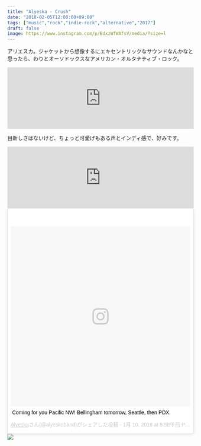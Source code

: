 ```yaml
---
title: "Alyeska - Crush"
date: "2018-02-05T12:00:00+09:00"
tags: ["music","rock","indie-rock","alternative","2017"]
draft: false
image: https://www.instagram.com/p/BdxzWfWAfsV/media/?size=l
---
```


アリエスカ。ジャケットから想像するにエキセントリックなサウンドなんかなと思ったら、わりとオーソドックスなアメリカン・オルタナティブ・ロック。

<div class="embed">
<iframe width="100%" height="166" scrolling="no" frameborder="no" allow="autoplay" src="https://w.soundcloud.com/player/?url=https%3A//api.soundcloud.com/tracks/315240365&amp;color=%23ff5500&amp;auto_play=false&amp;hide_related=false&amp;show_comments=true&amp;show_user=true&amp;show_reposts=false&amp;show_teaser=true"></iframe>
</div>

目新しさはないけど、ちょっと可愛げもある声とインディ感で、好みです。

<div class="embed">
<iframe width="100%" height="166" scrolling="no" frameborder="no" allow="autoplay" src="https://w.soundcloud.com/player/?url=https%3A//api.soundcloud.com/tracks/306813653&amp;color=%23ff5500&amp;auto_play=false&amp;hide_related=false&amp;show_comments=true&amp;show_user=true&amp;show_reposts=false&amp;show_teaser=true"></iframe>
</div>

<div class="embed">
<blockquote class="instagram-media" data-instgrm-captioned data-instgrm-permalink="https://www.instagram.com/p/BdxzWfWAfsV/" data-instgrm-version="8" style=" background:#FFF; border:0; border-radius:3px; box-shadow:0 0 1px 0 rgba(0,0,0,0.5),0 1px 10px 0 rgba(0,0,0,0.15); margin: 1px; max-width:658px; padding:0; width:99.375%; width:-webkit-calc(100% - 2px); width:calc(100% - 2px);"><div style="padding:8px;"> <div style=" background:#F8F8F8; line-height:0; margin-top:40px; padding:50% 0; text-align:center; width:100%;"> <div style=" background:url(data:image/png;base64,iVBORw0KGgoAAAANSUhEUgAAACwAAAAsCAMAAAApWqozAAAABGdBTUEAALGPC/xhBQAAAAFzUkdCAK7OHOkAAAAMUExURczMzPf399fX1+bm5mzY9AMAAADiSURBVDjLvZXbEsMgCES5/P8/t9FuRVCRmU73JWlzosgSIIZURCjo/ad+EQJJB4Hv8BFt+IDpQoCx1wjOSBFhh2XssxEIYn3ulI/6MNReE07UIWJEv8UEOWDS88LY97kqyTliJKKtuYBbruAyVh5wOHiXmpi5we58Ek028czwyuQdLKPG1Bkb4NnM+VeAnfHqn1k4+GPT6uGQcvu2h2OVuIf/gWUFyy8OWEpdyZSa3aVCqpVoVvzZZ2VTnn2wU8qzVjDDetO90GSy9mVLqtgYSy231MxrY6I2gGqjrTY0L8fxCxfCBbhWrsYYAAAAAElFTkSuQmCC); display:block; height:44px; margin:0 auto -44px; position:relative; top:-22px; width:44px;"></div></div> <p style=" margin:8px 0 0 0; padding:0 4px;"> <a href="https://www.instagram.com/p/BdxzWfWAfsV/" style=" color:#000; font-family:Arial,sans-serif; font-size:14px; font-style:normal; font-weight:normal; line-height:17px; text-decoration:none; word-wrap:break-word;" target="_blank">Coming for you Pacific NW! Bellingham tomorrow, Seattle, then PDX.</a></p> <p style=" color:#c9c8cd; font-family:Arial,sans-serif; font-size:14px; line-height:17px; margin-bottom:0; margin-top:8px; overflow:hidden; padding:8px 0 7px; text-align:center; text-overflow:ellipsis; white-space:nowrap;"><a href="https://www.instagram.com/alyeskaband/" style=" color:#c9c8cd; font-family:Arial,sans-serif; font-size:14px; font-style:normal; font-weight:normal; line-height:17px;" target="_blank"> Alyeska</a>さん(@alyeskaband)がシェアした投稿 - <time style=" font-family:Arial,sans-serif; font-size:14px; line-height:17px;" datetime="2018-01-10T17:58:11+00:00"> 1月 10, 2018 at 9:58午前 PST</time></p></div></blockquote> <script async defer src="//platform.instagram.com/en_US/embeds.js"></script>
</div>

<div class="embed">
<a href="https://open.spotify.com/album/3HXj9xyaFVhrc6Ofjay9Zz"><img src="/media/2018/02/alyeska-crush.jpg"></a>
</div>
